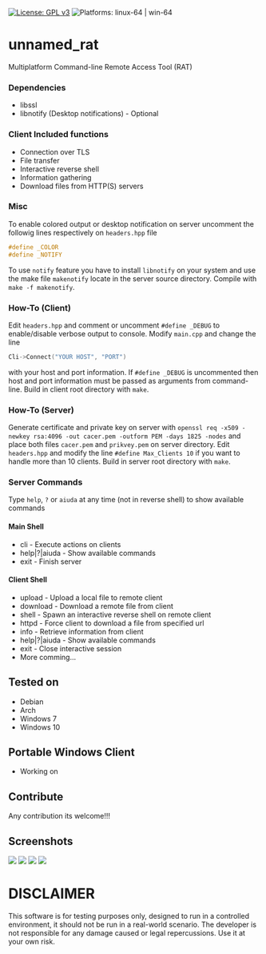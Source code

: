 [![License: GPL v3](https://img.shields.io/badge/License-GPLv3-blue.svg)](https://www.gnu.org/licenses/gpl-3.0) ![Platforms: linux-64 | win-64](https://img.shields.io/badge/platform-linux--64%20|%20win--64-success.svg)
# unnamed_rat
Multiplatform Command-line Remote Access Tool (RAT)

### Dependencies
- libssl
- libnotify (Desktop notifications) - Optional

### Client Included functions
- Connection over TLS
- File transfer
- Interactive reverse shell
- Information gathering
- Download files from HTTP(S) servers

### Misc
To enable colored output or desktop notification on server uncomment the followig lines respectively on `headers.hpp` file 
```cpp
#define _COLOR 
#define _NOTIFY
```
To use `notify` feature you have to install `libnotify` on your system and use the make file `makenotify` locate in the server source directory.
Compile with `make -f makenotify`.

### How-To (Client)
Edit `headers.hpp` and comment or uncomment `#define _DEBUG` to enable/disable verbose output to console. Modify `main.cpp` and change the line
```cpp
Cli->Connect("YOUR HOST", "PORT")
```
with your host and port information. If `#define _DEBUG` is uncommented then host and port information must be passed as arguments from command-line. Build in client root directory with `make`.

### How-To (Server)
Generate certificate and private key on server with `openssl req -x509 -newkey rsa:4096 -out cacer.pem -outform PEM -days 1825 -nodes` and place both files `cacer.pem` and `prikvey.pem` on server directory.
Edit `headers.hpp` and modify the line `#define Max_Clients 10` if you want to handle more than 10 clients. Build in server root directory with `make`.

### Server Commands
Type `help`, `?` or `aiuda` at any time (not in reverse shell) to show available commands

#### Main Shell
- cli - Execute actions on clients
- help|?|aiuda - Show available commands
- exit - Finish server

#### Client Shell
- upload - Upload a local file to remote client
- download - Download a remote file from client
- shell - Spawn an interactive reverse shell on remote client
- httpd - Force client to download a file from specified url
- info - Retrieve information from client
- help|?|aiuda - Show available commands
- exit - Close interactive session
- More comming...

## Tested on
- Debian
- Arch
- Windows 7
- Windows 10

## Portable Windows Client
- Working on

## Contribute
Any contribution its welcome!!!

## Screenshots
![](https://i.imgur.com/p04wBN1.jpg)
![](https://i.imgur.com/NF7cQUC.jpg)
![](https://i.imgur.com/7Q4yjxh.jpg)
![](https://i.imgur.com/TNRV7kh.jpg)
# DISCLAIMER
This software is for testing purposes only, designed to run in a controlled environment, it should not be run in a real-world scenario. The developer is not responsible for any damage caused or legal repercussions. Use it at your own risk.

